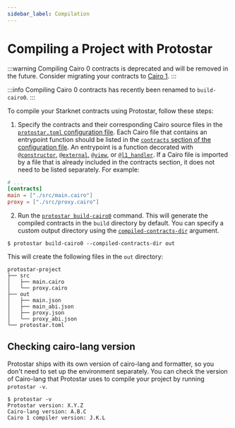 ```yaml
---
sidebar_label: Compilation
---
```


# Compiling a Project with Protostar
:::warning
Compiling Cairo 0 contracts is deprecated and will be removed in the future.
Consider migrating your contracts to [Cairo 1](../cairo-1/01-introduction.md).
:::

:::info
Compiling Cairo 0 contracts has recently been renamed to `build-cairo0`.
:::

To compile your Starknet contracts using Protostar, follow these steps:

1. Specify the contracts and their corresponding Cairo source files in the [`protostar.toml` configuration file](/docs/legacy/configuration-file).
Each Cairo file that contains an entrypoint function should be listed in the [`contracts` section of the configuration file](/docs/legacy/configuration-file#contracts).
An entrypoint is a function decorated with [`@constructor`](https://starknet.io/docs/hello_starknet/constructors.html), [`@external`](https://starknet.io/docs/hello_starknet/intro.html), [`@view`](https://starknet.io/docs/hello_starknet/intro.html), or [`@l1_handler`](https://starknet.io/docs/hello_starknet/l1l2.html?highlight=l1_handler).
If a Cairo file is imported by a file that is already included in the contracts section, it does not need to be listed separately.
For example: 
```toml title="protostar.toml"
# ...
[contracts]
main = ["./src/main.cairo"]
proxy = ["./src/proxy.cairo"]
```
2. Run the [`protostar build-cairo0`](/docs/cli-reference#build-cairo0) command.
This will generate the compiled contracts in the `build` directory by default.
You can specify a custom output directory using the [`compiled-contracts-dir`](/docs/cli-reference#--compiled-contracts-dir-pathbuild-1) argument.

```
$ protostar build-cairo0 --compiled-contracts-dir out
```

This will create the following files in the `out` directory:

```
protostar-project
├── src
│   ├── main.cairo
│   └── proxy.cairo
├── out
│   ├── main.json
│   ├── main_abi.json
│   ├── proxy.json
│   └── proxy_abi.json
└── protostar.toml
```


## Checking cairo-lang version

Protostar ships with its own version of cairo-lang and formatter, so you don't need to set up the environment separately. You can check the version of Cairo-lang that Protostar uses to compile your project by running `protostar -v`.

```console
$ protostar -v
Protostar version: X.Y.Z
Cairo-lang version: A.B.C
Cairo 1 compiler version: J.K.L
```
